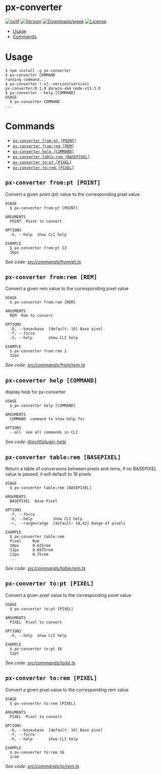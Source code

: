 px-converter
============



[![oclif](https://img.shields.io/badge/cli-oclif-brightgreen.svg)](https://oclif.io)
[![Version](https://img.shields.io/npm/v/px-converter.svg)](https://npmjs.org/package/px-converter)
[![Downloads/week](https://img.shields.io/npm/dw/px-converter.svg)](https://npmjs.org/package/px-converter)
[![License](https://img.shields.io/npm/l/px-converter.svg)](https://github.com/experimental/px-converter/blob/master/package.json)

<!-- toc -->
* [Usage](#usage)
* [Commands](#commands)
<!-- tocstop -->
# Usage
<!-- usage -->
```sh-session
$ npm install -g px-converter
$ px-converter COMMAND
running command...
$ px-converter (-v|--version|version)
px-converter/0.1.0 darwin-x64 node-v13.3.0
$ px-converter --help [COMMAND]
USAGE
  $ px-converter COMMAND
...
```
<!-- usagestop -->
# Commands
<!-- commands -->
* [`px-converter from:pt [POINT]`](#px-converter-frompt-point)
* [`px-converter from:rem [REM]`](#px-converter-fromrem-rem)
* [`px-converter help [COMMAND]`](#px-converter-help-command)
* [`px-converter table:rem [BASEPIXEL]`](#px-converter-tablerem-basepixel)
* [`px-converter to:pt [PIXEL]`](#px-converter-topt-pixel)
* [`px-converter to:rem [PIXEL]`](#px-converter-torem-pixel)

## `px-converter from:pt [POINT]`

Convert a given point (pt) value to the corresponding pixel value

```
USAGE
  $ px-converter from:pt [POINT]

ARGUMENTS
  POINT  Point to convert

OPTIONS
  -h, --help  show CLI help

EXAMPLE
  $ px-converter from:pt 12
  16px
```

_See code: [src/commands/from/pt.ts](https://github.com/experimental/px-converter/blob/v0.1.0/src/commands/from/pt.ts)_

## `px-converter from:rem [REM]`

Convert a given rem value to the corresponding pixel value

```
USAGE
  $ px-converter from:rem [REM]

ARGUMENTS
  REM  Rem to convert

OPTIONS
  -b, --base=base  [default: 16] Base pixel
  -f, --force
  -h, --help       show CLI help

EXAMPLE
  $ px-converter from:rem 2
  32px
```

_See code: [src/commands/from/rem.ts](https://github.com/experimental/px-converter/blob/v0.1.0/src/commands/from/rem.ts)_

## `px-converter help [COMMAND]`

display help for px-converter

```
USAGE
  $ px-converter help [COMMAND]

ARGUMENTS
  COMMAND  command to show help for

OPTIONS
  --all  see all commands in CLI
```

_See code: [@oclif/plugin-help](https://github.com/oclif/plugin-help/blob/v2.2.3/src/commands/help.ts)_

## `px-converter table:rem [BASEPIXEL]`

Return a table of conversions between pixels and rems, if no BASEPIXEL value is passed, it will default to 16 pixels

```
USAGE
  $ px-converter table:rem [BASEPIXEL]

ARGUMENTS
  BASEPIXEL  Base Pixel

OPTIONS
  -f, --force
  -h, --help         show CLI help
  -r, --range=range  [default: 10,42] Range of pixels

EXAMPLE
  $ px-converter table:rem
  Pixel     Rem
  10px      0.625rem
  11px      0.6875rem
  12px      0.75rem
  ...
```

_See code: [src/commands/table/rem.ts](https://github.com/experimental/px-converter/blob/v0.1.0/src/commands/table/rem.ts)_

## `px-converter to:pt [PIXEL]`

Convert a given pixel value to the corresponding point value

```
USAGE
  $ px-converter to:pt [PIXEL]

ARGUMENTS
  PIXEL  Pixel to convert

OPTIONS
  -h, --help  show CLI help

EXAMPLE
  $ px-converter to:pt 16
  12pt
```

_See code: [src/commands/to/pt.ts](https://github.com/experimental/px-converter/blob/v0.1.0/src/commands/to/pt.ts)_

## `px-converter to:rem [PIXEL]`

Convert a given pixel value to the corresponding rem value

```
USAGE
  $ px-converter to:rem [PIXEL]

ARGUMENTS
  PIXEL  Pixel to convert

OPTIONS
  -b, --base=base  [default: 16] Base pixel
  -f, --force
  -h, --help       show CLI help

EXAMPLE
  $ px-converter to:rem 16
  1rem
```

_See code: [src/commands/to/rem.ts](https://github.com/experimental/px-converter/blob/v0.1.0/src/commands/to/rem.ts)_
<!-- commandsstop -->
